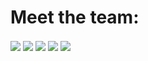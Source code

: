 <h1> Meet the team: </h1>

<img align="center" src="https://github-readme-stats.vercel.app/api?username=proJM-Coding&show_icons=true&theme=dark" />
  
<img align="center" src="https://github-readme-stats.vercel.app/api/top-langs/?username=proJM-Coding&layout=compact&theme=dark" />

<img align="center" src="https://github-readme-stats.vercel.app/api?username=Planeflyer11&show_icons=true&theme=dark" />
  
<img align="center" src="https://github-readme-stats.vercel.app/api/top-langs/?username=Planeflyer11&layout=compact&theme=dark" />

<img align="center" src="https://github-readme-stats.vercel.app/api?username=SliderOnTheBlack&show_icons=true&theme=dark" />

